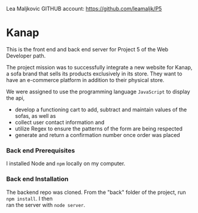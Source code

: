 Lea Maljkovic GITHUB account:
https://github.com/leamaljk/P5


# Kanap
This is the front end and back end server for Project 5 of the Web Developer path.

The project mission was to successfully integrate a new website for Kanap, a sofa brand that sells its products exclusively in its store. They want to have an e-commerce platform in addition to their physical store.

We were assigned to use the programming language `JavaScript` to display the api, 
- develop a functioning cart to add, subtract and maintain values of the sofas, as well as
- collect user contact information and 
- utilize Regex to ensure the patterns of the form are being respected
- generate and return a confirmation number once order was placed

### Back end Prerequisites ###

I installed Node and `npm` locally on my computer.

### Back end Installation ###

The backend repo was cloned. From the "back" folder of the project, run `npm install`. I then  
ran the server with `node server`. 

